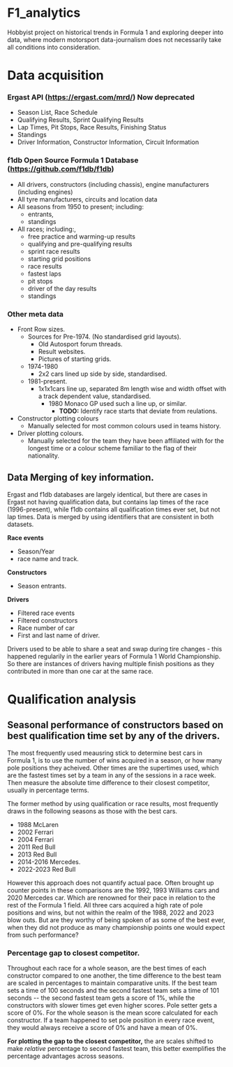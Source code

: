 # F1_analytics
Hobbyist project on historical trends in Formula 1 and exploring deeper into data, where modern motorsport data-journalism does not necessarily take all conditions into consideration.

# Data acquisition
### **Ergast API** (https://ergast.com/mrd/) Now deprecated
  - Season List, Race Schedule  
  - Qualifying Results, Sprint Qualifying Results  
  - Lap Times, Pit Stops, Race Results, Finishing Status  
  - Standings  
  - Driver Information, Constructor Information, Circuit Information  
  

### **f1db Open Source Formula 1 Database** (https://github.com/f1db/f1db)  
  - All drivers, constructors (including chassis), engine manufacturers (including engines)  
  - All tyre manufacturers, circuits and location data  
  - All seasons from 1950 to present; including:  
     - entrants,  
     - standings  
  - All races; including:,  
     - free practice and warming-up results  
     - qualifying and pre-qualifying results  
     - sprint race results  
     - starting grid positions  
     - race results  
     - fastest laps  
     - pit stops  
     - driver of the day results  
     - standings

### Other meta data
- Front Row sizes.
	- Sources for Pre-1974. (No standardised grid layouts).
		- Old Autosport forum threads.
   		- Result websites.
   		- Pictures of starting grids.
 	- 1974-1980
  		- 2x2 cars lined up side by side, standardised.
 	- 1981-present.
  		- 1x1x1cars line up, separated 8m length wise and width offset with a track dependent value, standardised.
      		- 1980 Monaco GP used such a line up, or similar.
        		- **TODO:** Identify race starts that deviate from reulations.
- Constructor plotting colours
	- Manually selected for most common colours used in teams history.
- Driver plotting colours.
	- Manually selected for the team they have been affiliated with for the longest time or a colour scheme familiar to the flag of their nationality.
	
## Data Merging of key information.
Ergast and f1db databases are largely identical, but there are cases in Ergast not having qualification data, but contains lap times of the race (1996-present), while f1db contains all qualification times ever set, but not lap times. Data is merged by using identifiers that are consistent in both datasets.  

**Race events**  
 - Season/Year  
 - race name and track.

**Constructors**
 - Season entrants.

**Drivers**
- Filtered race events
- Filtered constructors
- Race number of car
- First and last name of driver.  

Drivers used to be able to share a seat and swap during tire changes - this happened regularily in the earlier years of Formula 1 World Championship. So there are instances of drivers having multiple finish positions as they contributed in more than one car at the same race.


# Qualification analysis

## Seasonal performance of constructors based on best qualification time set by any of the drivers.

The most frequently used meausring stick to determine best cars in Formula 1, is to use the number of wins acquired in a season, or how many pole positions they acheived. Other times are the supertimes used, which are the fastest times set by a team in any of the sessions in a race week. Then measure the absolute time difference to their closest competitor, usually in percentage terms.

The former method by using qualification or race results, most frequently draws in the following seasons as those with the best cars.  
- 1988 McLaren
- 2002 Ferrari
- 2004 Ferrari
- 2011 Red Bull
- 2013 Red Bull
- 2014-2016 Mercedes.
- 2022-2023 Red Bull

However this approach does not quantify actual pace. Often brought up counter points in these comparisons are the 1992, 1993 Williams cars and 2020 Mercedes car. Which are renowned for their pace in relation to the rest of the Formula 1 field. All three cars acquired a high rate of pole positions and wins, but not within the realm of the 1988, 2022 and 2023 blow outs. But are they worthy of being spoken of as some of the best ever, when they did not produce as many championship points one would expect from such performance?

### Percentage gap to closest competitor.
Throughout each race for a whole season, are the best times of each constructor compared to one another, the time difference to the best team are scaled in percentages to maintain comparative units. If the best team sets a time of 100 seconds and the second fastest team sets a time of 101 seconds -- the second fastest team gets a score of 1%, while the constructors with slower times get even higher scores. Pole setter gets a score of 0%. For the whole season is the mean score calculated for each constructor. If a team happened to set pole position in every race event, they would always receive a score of 0% and have a mean of 0%.

**For plotting the gap to the closest competitor,** the are scales shifted to make *relative* percentage to second fastest team, this better exemplifies the percentage advantages across seasons.
